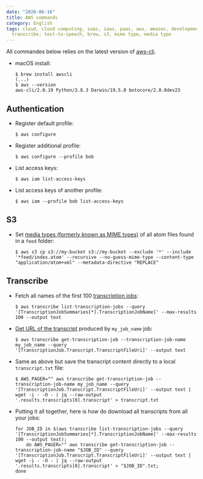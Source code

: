 ```yaml
---
date: "2020-06-16"
title: AWS commands
category: English
tags: cloud, cloud computing, saas, iaas, paas, aws, amazon, development, CLI, iam,
  transcribe, text-to-speech, brew, s3, mime type, media type
---
```


All commandes below relies on the latest version of [aws-cli](https://github.com/aws/aws-cli).

- macOS install:

  ```shell-session
  $ brew install awscli
  (...)
  $ aws --version
  aws-cli/2.0.19 Python/3.8.3 Darwin/19.5.0 botocore/2.0.0dev23
  ```

## Authentication

- Register default profile:

  ```shell-session
  $ aws configure
  ```

- Register additional profile:

  ```shell-session
  $ aws configure --profile bob
  ```

- List access keys:

  ```shell-session
  $ aws iam list-access-keys
  ```

- List access keys of another profile:

  ```shell-session
  $ aws iam --profile bob list-access-keys
  ```

## S3

- Set [media types (formerly known as MIME types)](https://www.iana.org/assignments/media-types/media-types.xhtml) of all atom files found in a `feed` folder:

  ```shell-session
  $ aws s3 cp s3://my-bucket s3://my-bucket --exclude '*' --include '*feed/index.atom' --recursive --no-guess-mime-type --content-type "application/atom+xml" --metadata-directive "REPLACE"
  ```

## Transcribe

- Fetch all names of the first 100 [transcription jobs](https://docs.aws.amazon.com/cli/latest/reference/transcribe/list-transcription-jobs.html):

  ```shell-session
  $ aws transcribe list-transcription-jobs --query '[TranscriptionJobSummaries[*].TranscriptionJobName]' --max-results 100 --output text
  ```

- [Get URL of the transcript](https://docs.aws.amazon.com/cli/latest/reference/transcribe/get-transcription-job.html) produced by `my_job_name` job:

  ```shell-session
  $ aws transcribe get-transcription-job --transcription-job-name my_job_name --query '[TranscriptionJob.Transcript.TranscriptFileUri]' --output text
  ```

- Same as above but save the transcript content directly to a local `transcript.txt` file:

  ```shell-session
  $ AWS_PAGER="" aws transcribe get-transcription-job --transcription-job-name my_job_name --query '[TranscriptionJob.Transcript.TranscriptFileUri]' --output text | wget -i - -O - | jq --raw-output '.results.transcripts[0].transcript' > transcript.txt
  ```

- Putting it all together, here is how do download all transcripts from all your jobs:

  ```shell
  for JOB_ID in $(aws transcribe list-transcription-jobs --query '[TranscriptionJobSummaries[*].TranscriptionJobName]' --max-results 100 --output text);
      do AWS_PAGER="" aws transcribe get-transcription-job --transcription-job-name "$JOB_ID" --query '[TranscriptionJob.Transcript.TranscriptFileUri]' --output text | wget -i - -O - | jq --raw-output '.results.transcripts[0].transcript' > "$JOB_ID".txt;
  done
  ```
